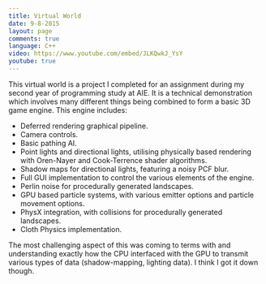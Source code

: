 ```yaml
---
title: Virtual World
date: 9-8-2015
layout: page
comments: true
language: C++
video: https://www.youtube.com/embed/JLKQwkJ_YsY
youtube: true
---
```

This virtual world is a project I completed for an assignment during my second year of programming study at AIE. It is a technical demonstration which involves many different things being combined to form a basic 3D game engine.
This engine includes:
<ul class="list-group list-sm">
   <li class="list-group-item">Deferred rendering graphical pipeline.</li>
   <li class="list-group-item">Camera controls.</li>
   <li class="list-group-item">Basic pathing AI.</li>
   <li class="list-group-item">Point lights and directional lights, utilising physically based rendering with Oren-Nayer and Cook-Terrence shader algorithms.</li>
   <li class="list-group-item">Shadow maps for directional lights, featuring a noisy PCF blur.</li>
   <li class="list-group-item">Full GUI implementation to control the various elements of the engine.</li>
   <li class="list-group-item">Perlin noise for procedurally generated landscapes.</li>
   <li class="list-group-item">GPU based particle systems, with various emitter options and particle movement options.</li>
   <li class="list-group-item">PhysX integration, with collisions for procedurally generated landscapes.</li>
   <li class="list-group-item">Cloth Physics implementation.</li>
</ul>

The most challenging aspect of this was coming to terms with and understanding exactly how the CPU interfaced with the GPU to transmit various types of data (shadow-mapping, lighting data). I think I got it down though.